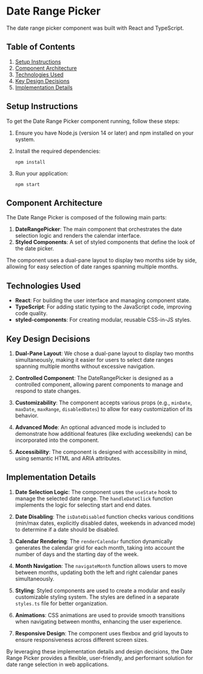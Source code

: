 # Date Range Picker

The date range picker component was built with React and TypeScript.

## Table of Contents

1. [Setup Instructions](#setup-instructions)
2. [Component Architecture](#component-architecture)
3. [Technologies Used](#technologies-used)
4. [Key Design Decisions](#key-design-decisions)
5. [Implementation Details](#implementation-details)

## Setup Instructions

To get the Date Range Picker component running, follow these steps:

1. Ensure you have Node.js (version 14 or later) and npm installed on your system.

2. Install the required dependencies:

   ```
   npm install
   ```

3. Run your application:
   ```
   npm start
   ```

## Component Architecture

The Date Range Picker is composed of the following main parts:

1. **DateRangePicker**: The main component that orchestrates the date selection logic and renders the calendar interface.
2. **Styled Components**: A set of styled components that define the look of the date picker.

The component uses a dual-pane layout to display two months side by side, allowing for easy selection of date ranges spanning multiple months.

## Technologies Used

- **React**: For building the user interface and managing component state.
- **TypeScript**: For adding static typing to the JavaScript code, improving code quality.
- **styled-components**: For creating modular, reusable CSS-in-JS styles.

## Key Design Decisions

1. **Dual-Pane Layout**: We chose a dual-pane layout to display two months simultaneously, making it easier for users to select date ranges spanning multiple months without excessive navigation.

2. **Controlled Component**: The DateRangePicker is designed as a controlled component, allowing parent components to manage and respond to state changes.

3. **Customizability**: The component accepts various props (e.g., `minDate`, `maxDate`, `maxRange`, `disabledDates`) to allow for easy customization of its behavior.

4. **Advanced Mode**: An optional advanced mode is included to demonstrate how additional features (like excluding weekends) can be incorporated into the component.

5. **Accessibility**: The component is designed with accessibility in mind, using semantic HTML and ARIA attributes.

## Implementation Details

1. **Date Selection Logic**: The component uses the `useState` hook to manage the selected date range. The `handleDateClick` function implements the logic for selecting start and end dates.

2. **Date Disabling**: The `isDateDisabled` function checks various conditions (min/max dates, explicitly disabled dates, weekends in advanced mode) to determine if a date should be disabled.

3. **Calendar Rendering**: The `renderCalendar` function dynamically generates the calendar grid for each month, taking into account the number of days and the starting day of the week.

4. **Month Navigation**: The `navigateMonth` function allows users to move between months, updating both the left and right calendar panes simultaneously.

5. **Styling**: Styled components are used to create a modular and easily customizable styling system. The styles are defined in a separate `styles.ts` file for better organization.

6. **Animations**: CSS animations are used to provide smooth transitions when navigating between months, enhancing the user experience.

7. **Responsive Design**: The component uses flexbox and grid layouts to ensure responsiveness across different screen sizes.

By leveraging these implementation details and design decisions, the Date Range Picker provides a flexible, user-friendly, and performant solution for date range selection in web applications.
